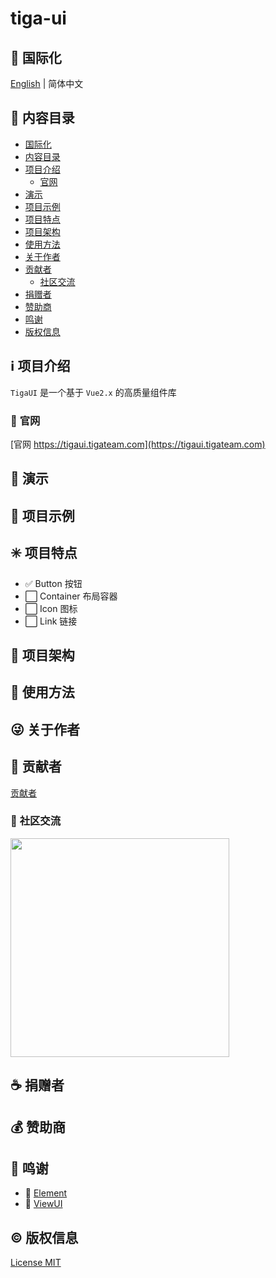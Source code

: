 # tiga-ui

## :large_blue_circle: <span id="国际化"></span>国际化

[English](README.md) | 简体中文

## :book: <span id="内容目录"></span>内容目录

- [国际化](#国际化)
- [内容目录](#内容目录)
- [项目介绍](#项目介绍)
  - [官网](#官网)
- [演示](#演示)
- [项目示例](#项目示例)
- [项目特点](#项目特点)
- [项目架构](#项目架构)
- [使用方法](#使用方法)
- [关于作者](#关于作者)
- [贡献者](#贡献者)
  - [社区交流](#社区交流)
- [捐赠者](#捐赠者)
- [赞助商](#赞助商)
- [鸣谢](#鸣谢)
- [版权信息](#版权信息)

## :information_source: <span id="项目介绍"></span>项目介绍

`TigaUI` 是一个基于 `Vue2.x` 的高质量组件库

### :bell: <span id="官网"></span>官网

[官网 https://tigaui.tigateam.com](https://tigaui.tigateam.com)

## :foggy: <span id="演示"></span>演示

## :large_blue_diamond: <span id="项目示例"></span>项目示例

## :eight_spoked_asterisk: <span id="项目特点"></span>项目特点

- :white_check_mark: Button 按钮
- :white_large_square: Container 布局容器
- :white_large_square: Icon 图标
- :white_large_square: Link 链接

## :leaves: <span id="项目架构"></span>项目架构

## :gem: <span id="使用方法"></span>使用方法

## :stuck_out_tongue_winking_eye: <span id="关于作者"></span>关于作者

## :stars: <span id="贡献者"></span>贡献者

[贡献者](https://github.com/tigateam/tiga-ui/graphs/contributors)

### :dizzy: <span id="社区交流"></span>社区交流

<img width="350px" src="https://cdn.jsdelivr.net/gh/misitebao/CDN@master/md/QQ图片20201108235900.jpg"/>

## :coffee: <span id="捐赠者"></span>捐赠者

## :moneybag: <span id="赞助商"></span>赞助商

## :clap: <span id="鸣谢"></span>鸣谢

- :green_heart: [Element](https://element.eleme.cn/#/zh-CN)
- :green_heart: [ViewUI](https://iviewui.com/)

## :copyright: <span id="版权信息"></span>版权信息

[License MIT](LICENSE)
